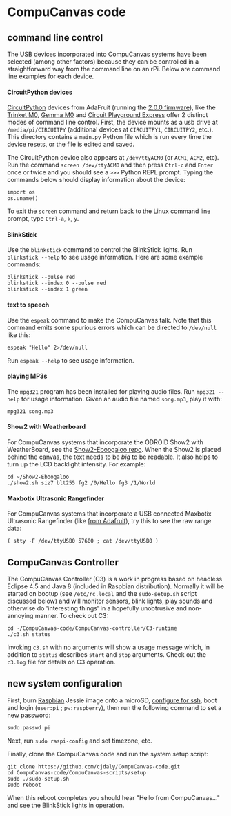 
# CompuCanvas code

## command line control

The USB devices incorporated into CompuCanvas systems have been selected (among other factors) because they can be controlled in a straightforward way from the command line on an rPi.  Below are command line examples for each device.

#### CircuitPython devices

[CircuitPython](https://github.com/adafruit/circuitpython) devices from AdaFruit (running the [2.0.0 firmware](https://github.com/adafruit/circuitpython/releases/tag/2.0.0)), like the [Trinket M0](https://www.adafruit.com/product/3500), [Gemma M0](https://www.adafruit.com/product/3501) and [Circuit Playground Express](https://www.adafruit.com/product/3333) offer 2 distinct modes of command line control.  First, the device mounts as a usb drive at `/media/pi/CIRCUITPY` (additional devices at `CIRCUITPY1`, `CIRCUITPY2`, etc.).  This directory contains a `main.py` Python file which is run every time the device resets, or the file is edited and saved.

The CircuitPython device also appears at `/dev/ttyACM0` (or `ACM1`, `ACM2`, etc).  Run the command `screen /dev/ttyACM0` and then press `Ctrl-c` and `Enter` once or twice and you should see a `>>>` Python REPL prompt.  Typing the commands below should display information about the device:

    import os
    os.uname()

To exit the `screen` command and return back to the Linux command line prompt, type `Ctrl-a`, `k`, `y`.

#### BlinkStick

Use the `blinkstick` command to control the BlinkStick lights.  Run `blinkstick --help` to see usage information.  Here are some example commands:

    blinkstick --pulse red
    blinkstick --index 0 --pulse red
    blinkstick --index 1 green

#### text to speech

Use the `espeak` command to make the CompuCanvas talk.  Note that this command emits some spurious errors which can be directed to `/dev/null` like this:

    espeak "Hello" 2>/dev/null

Run `espeak --help` to see usage information.

#### playing MP3s

The `mpg321` program has been installed for playing audio files.  Run `mpg321 --help` for usage information.  Given an audio file named `song.mp3`, play it with:

    mpg321 song.mp3

#### Show2 with Weatherboard

For CompuCanvas systems that incorporate the ODROID Show2 with WeatherBoard, see the [Show2-Eboogaloo repo](https://github.com/cjdaly/Show2-Eboogaloo).  When the Show2 is placed behind the canvas, the text needs to be _big_ to be readable.  It also helps to turn up the LCD backlight intensity.  For example:

    cd ~/Show2-Eboogaloo
    ./show2.sh siz7 blt255 fg2 /0/Hello fg3 /1/World

#### Maxbotix Ultrasonic Rangefinder

For CompuCanvas systems that incorporate a USB connected Maxbotix Ultrasonic Rangefinder (like [from Adafruit](https://www.adafruit.com/products/1343)), try this to see the raw range data:

    ( stty -F /dev/ttyUSB0 57600 ; cat /dev/ttyUSB0 )

## CompuCanvas Controller

The CompuCanvas Controller (C3) is a work in progress based on headless Eclipse 4.5 and Java 8 (included in Raspbian distribution).  Normally it will be started on bootup (see `/etc/rc.local` and the `sudo-setup.sh` script discussed below) and will monitor sensors, blink lights, play sounds and otherwise do 'interesting things' in a hopefully unobtrusive and non-annoying manner.  To check out C3:

    cd ~/CompuCanvas-code/CompuCanvas-controller/C3-runtime
    ./c3.sh status

Invoking `c3.sh` with no arguments will show a usage message which, in addition to `status` describes `start` and `stop` arguments. Check out the `c3.log` file for details on C3 operation.

## new system configuration

First, burn [Raspbian](https://www.raspberrypi.org/downloads/raspbian/) Jessie image onto a microSD, [configure for ssh](https://www.raspberrypi.org/blog/a-security-update-for-raspbian-pixel/), boot and login (`user:pi` ; `pw:raspberry`), then run the following command to set a new password:

    sudo passwd pi

Next, run `sudo raspi-config` and set timezone, etc.

Finally, clone the CompuCanvas code and run the system setup script:

    git clone https://github.com/cjdaly/CompuCanvas-code.git
    cd CompuCanvas-code/CompuCanvas-scripts/setup
    sudo ./sudo-setup.sh
    sudo reboot
    
When this reboot completes you should hear "Hello from CompuCanvas..." and see the BlinkStick lights in operation.

